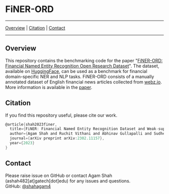 # FiNER-ORD

<hr>

[Overview](#overview) |  [Citation](#citation) |  [Contact](#contact)

<hr>
</div>

## Overview

This repository contains the benchmarking code for the paper "[FiNER-ORD: Financial Named Entity Recognition Open Research Dataset](https://arxiv.org/abs/2302.11157)". The dataset, available on [HuggingFace](https://huggingface.co/datasets/gtfintechlab/finer-ord), can be used as a benchmark for financial domain-specific NER and NLP tasks. FiNER-ORD consists of a manually annotated dataset of English financial news articles collected from [webz.io](https://webz.io/free-datasets/financial-news-articles/). More information is available in the [paper](https://arxiv.org/abs/2302.11157).


## Citation

If you find this repository useful, please cite our work.

```c
@article{shah2023finer,
  title={FiNER: Financial Named Entity Recognition Dataset and Weak-supervision Model},
  author={Agam Shah and Ruchit Vithani and Abhinav Gullapalli and Sudheer Chava},
  journal={arXiv preprint arXiv:2302.11157},
  year={2023}
}
```

## Contact

Please raise issue on GitHub or contact Agam Shah (ashah482[at]gatech[dot]edu) for any issues and questions.  
GitHub: [@shahagam4](https://github.com/shahagam4) 
